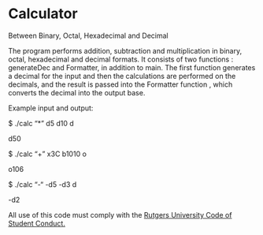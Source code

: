# Calculator
Between Binary, Octal, Hexadecimal and Decimal

The program performs addition, subtraction and multiplication in binary, octal, hexadecimal and decimal formats. It consists of two functions : generateDec and Formatter, in addition to main. The first function generates a decimal for the input and then the calculations are performed on the decimals, and the result is passed into the Formatter function , which converts the decimal into the output base.

Example input and output:

$ ./calc “*” d5 d10 d

d50

$ ./calc “+” x3C b1010 o

o106

$ ./calc “-“ -d5 -d3 d

-d2

All use of this code must comply with the [Rutgers University Code of Student Conduct.](http://eden.rutgers.edu/%7Epmj34/media/AcademicIntegrity.pdf)
